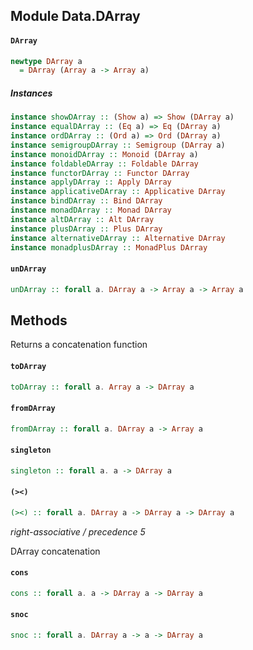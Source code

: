 ## Module Data.DArray

#### `DArray`

``` purescript
newtype DArray a
  = DArray (Array a -> Array a)
```

##### Instances
``` purescript
instance showDArray :: (Show a) => Show (DArray a)
instance equalDArray :: (Eq a) => Eq (DArray a)
instance ordDArray :: (Ord a) => Ord (DArray a)
instance semigroupDArray :: Semigroup (DArray a)
instance monoidDArray :: Monoid (DArray a)
instance foldableDArray :: Foldable DArray
instance functorDArray :: Functor DArray
instance applyDArray :: Apply DArray
instance applicativeDArray :: Applicative DArray
instance bindDArray :: Bind DArray
instance monadDArray :: Monad DArray
instance altDArray :: Alt DArray
instance plusDArray :: Plus DArray
instance alternativeDArray :: Alternative DArray
instance monadplusDArray :: MonadPlus DArray
```

#### `unDArray`

``` purescript
unDArray :: forall a. DArray a -> Array a -> Array a
```

## Methods
Returns a concatenation function

#### `toDArray`

``` purescript
toDArray :: forall a. Array a -> DArray a
```

#### `fromDArray`

``` purescript
fromDArray :: forall a. DArray a -> Array a
```

#### `singleton`

``` purescript
singleton :: forall a. a -> DArray a
```

#### `(><)`

``` purescript
(><) :: forall a. DArray a -> DArray a -> DArray a
```

_right-associative / precedence 5_

DArray concatenation

#### `cons`

``` purescript
cons :: forall a. a -> DArray a -> DArray a
```

#### `snoc`

``` purescript
snoc :: forall a. DArray a -> a -> DArray a
```



